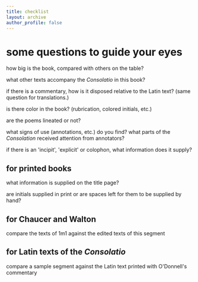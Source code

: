 ```yaml
---
title: checklist
layout: archive
author_profile: false
---
```


# some questions to guide your eyes

how big is the book, compared with others on the table?

what other texts accompany the *Consolatio* in this book?

if there is a commentary, how is it disposed relative to the Latin text? 
(same question for translations.) 

is there color in the book? (rubrication, colored initials, etc.)

are the poems lineated or not? 

what signs of use (annotations, etc.) do you find?
what parts of the *Consolation* received attention from annotators?

if there is an 'incipit', 'explicit' or colophon, what information does it supply?

## for printed books

what information is supplied on the title page?

are initials supplied in print or are spaces left for them to be supplied by hand?

## for Chaucer and Walton

compare the texts of 1m1 against the edited texts of this segment 

## for Latin texts of the *Consolatio*

compare a sample segment against the Latin text printed with O'Donnell's commentary
